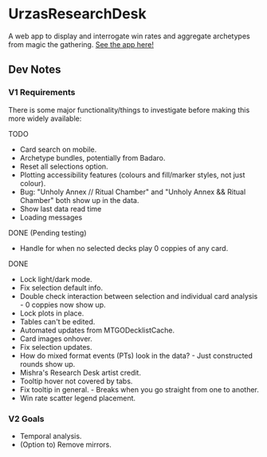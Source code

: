 # UrzasResearchDesk
A web app to display and interrogate win rates and aggregate archetypes from magic the gathering.
[See the app here!](https://arckaynine.github.io/Urzas-Research-Desk/)

## Dev Notes

### V1 Requirements
There is some major functionality/things to investigate before making this more widely available:

TODO
- Card search on mobile.
- Archetype bundles, potentially from Badaro.
- Reset all selections option.
- Plotting accessibility features (colours and fill/marker styles, not just colour).
- Bug: "Unholy Annex // Ritual Chamber" and "Unholy Annex && Ritual Chamber" both show up in the data.
- Show last data read time
- Loading messages

DONE (Pending testing)
- Handle for when no selected decks play 0 coppies of any card.

DONE
- Lock light/dark mode.
- Fix selection default info.
- Double check interaction between selection and individual card analysis - 0 coppies now show up.
- Lock plots in place.
- Tables can't be edited.
- Automated updates from MTGODecklistCache.
- Card images onhover.
- Fix selection updates.
- How do mixed format events (PTs) look in the data? - Just constructed rounds show up.
- Mishra's Research Desk artist credit.
- Tooltip hover not covered by tabs.
- Fix tooltip in general. - Breaks when you go straight from one to another.
- Win rate scatter legend placement.

### V2 Goals
- Temporal analysis.
- (Option to) Remove mirrors.
